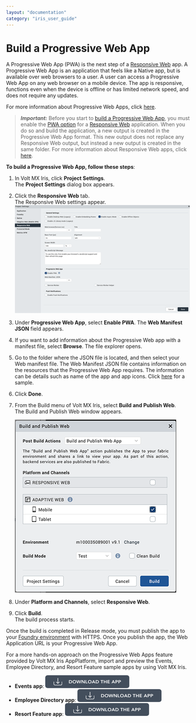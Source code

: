 ```yaml
---
layout: "documentation"
category: "iris_user_guide"
---
```

                         


Build a Progressive Web App
===========================

A Progressive Web App (PWA) is the next step of a [Responsive Web](Responsive_Design_8_2.html) app. A Progressive Web App is an application that feels like a Native app, but is available over web browsers to a user. A user can access a Progressive Web App on any web browser on a mobile device. The app is responsive, functions even when the device is offline or has limited network speed, and does not require any updates.

For more information about Progressive Web Apps, click [here](ProgressiveWebApp.html).

> **_Important:_** Before you start to [build a Progressive Web App](#), you must enable the [PWA option](Desktop_Web_Properties.html#ProgressiveWebApp) for a [Responsive Web](Responsive_Design_8_2.html) application. When you do so and build the application, a new output is created in the Progressive Web App format. This new output does not replace any Responsive Web output, but instead a new output is created in the same folder. For more information about Responsive Web apps, click [here](Responsive_Design_8_2.html).

**To build a Progressive Web App, follow these steps**:

1.  In Volt MX Iris, click **Project Settings**.  
    The **Project Settings** dialog box appears.
2.  Click the **Responsive Web** tab.  
    The Responsive Web settings appear.  
    ![](Resources/Images/progressive_webApp_614x376.png)
3.  Under **Progressive Web App**, select **Enable PWA**. The **Web Manifest JSON** field appears.
4.  If you want to add information about the Progressive Web app with a manifest file, select **Browse**. The file explorer opens.  
    

5.  Go to the folder where the JSON file is located, and then select your Web manifest file. The Web Manifest JSON file contains information on the resources that the Progressive Web App requires. The information can be details such as name of the app and app icons. Click [here](https://github.com/HCL-TECH-SOFTWARE/volt-mx-docs/raw/master/voltmxlibrary/iris/zip/user_guide/PWAwebManifest.zip) for a sample.

6.  Click **Done**.  
    
7.  From the Build menu of Volt MX Iris, select **Build and Publish Web**.  
    The Build and Publish Web window appears.  
      
    ![](Resources/Images/BuildResponsive.png)
8.  Under **Platform and Channels**, select **Responsive Web**.
9.  Click **Build**.  
    The build process starts.

Once the build is completed in Release mode, you must publish the app to your [Foundry environment](PublishVoltMXFoundryServicesApp.html) with HTTPS. Once you publish the app, the Web Application URL is your Progressive Web App.

For a more hands-on approach on the Progressive Web Apps feature provided by Volt MX Iris AppPlatform, import and preview the Events, Employee Directory, and Resort Feature sample apps by using Volt MX Iris.

*   **Events app**: [![](Resources/Images/Download_Button_10_230x35.png)](https://marketplace.hclvoltmx.com/items/events)
*   **Employee Directory app**: [![](Resources/Images/Download_Button_10_230x35.png)](https://marketplace.hclvoltmx.com/items/employee-directory-1)
*   **Resort Feature app**: [![](Resources/Images/Download_Button_10_230x35.png)](https://marketplace.hclvoltmx.com/items/resort-feature-app)
